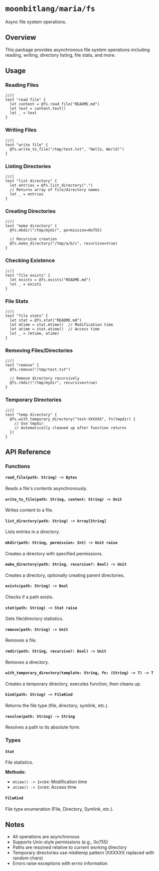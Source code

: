 # `moonbitlang/maria/fs`

Async file system operations.

## Overview

This package provides asynchronous file system operations including reading, writing, directory listing, file stats, and more.

## Usage

### Reading Files

```moonbit
///|
test "read file" {
  let content = @fs.read_file("README.md")
  let text = content.text()
  let _ = text
}
```

### Writing Files

```moonbit
///|
test "write file" {
  @fs.write_to_file("/tmp/test.txt", "Hello, World!")
}
```

### Listing Directories

```moonbit
///|
test "list directory" {
  let entries = @fs.list_directory(".")
  // Returns array of file/directory names
  let _ = entries
}
```

### Creating Directories

```moonbit
///|
test "make directory" {
  @fs.mkdir("/tmp/mydir", permission=0o755)
  
  // Recursive creation
  @fs.make_directory("/tmp/a/b/c", recursive=true)
}
```

### Checking Existence

```moonbit
///|
test "file exists" {
  let exists = @fs.exists("README.md")
  let _ = exists
}
```

### File Stats

```moonbit
///|
test "file stats" {
  let stat = @fs.stat("README.md")
  let mtime = stat.mtime()  // Modification time
  let atime = stat.atime()  // Access time
  let _ = (mtime, atime)
}
```

### Removing Files/Directories

```moonbit
///|
test "remove" {
  @fs.remove("/tmp/test.txt")
  
  // Remove directory recursively
  @fs.rmdir("/tmp/mydir", recursive=true)
}
```

### Temporary Directories

```moonbit
///|
test "temp directory" {
  @fs.with_temporary_directory("test-XXXXXX", fn(tmpdir) {
    // Use tmpdir
    // Automatically cleaned up after function returns
  })
}
```

## API Reference

### Functions

#### `read_file(path: String) -> Bytes`

Reads a file's contents asynchronously.

#### `write_to_file(path: String, content: String) -> Unit`

Writes content to a file.

#### `list_directory(path: String) -> Array[String]`

Lists entries in a directory.

#### `mkdir(path: String, permission: Int) -> Unit raise`

Creates a directory with specified permissions.

#### `make_directory(path: String, recursive?: Bool) -> Unit`

Creates a directory, optionally creating parent directories.

#### `exists(path: String) -> Bool`

Checks if a path exists.

#### `stat(path: String) -> Stat raise`

Gets file/directory statistics.

#### `remove(path: String) -> Unit`

Removes a file.

#### `rmdir(path: String, recursive?: Bool) -> Unit`

Removes a directory.

#### `with_temporary_directory(template: String, fn: (String) -> T) -> T`

Creates a temporary directory, executes function, then cleans up.

#### `kind(path: String) -> FileKind`

Returns the file type (file, directory, symlink, etc.).

#### `resolve(path: String) -> String`

Resolves a path to its absolute form.

### Types

#### `Stat`

File statistics.

**Methods:**
- `mtime() -> Int64`: Modification time
- `atime() -> Int64`: Access time

#### `FileKind`

File type enumeration (File, Directory, Symlink, etc.).

## Notes

- All operations are asynchronous
- Supports Unix-style permissions (e.g., 0o755)
- Paths are resolved relative to current working directory
- Temporary directories use mkdtemp pattern (XXXXXX replaced with random chars)
- Errors raise exceptions with errno information
